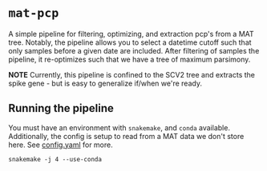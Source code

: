 # `mat-pcp`

A simple pipeline for filtering, optimizing, and extraction pcp's from a MAT tree. Notably, the pipeline allows you to select a datetime cutoff such that only samples before a given date are included. After filtering of samples the pipeline, it re-optimizes such that we have a tree of maximum parsimony. 

**NOTE** Currently, this pipeline is confined to the SCV2 tree and extracts the spike gene - but is easy to generalize if/when we're ready.

## Running the pipeline 

You must have an environment with `snakemake`, and `conda` available. Additionally, the config is setup to read from a
MAT data we don't store here. See [config.yaml](config/config.yaml) for more.
```
snakemake -j 4 --use-conda
```
